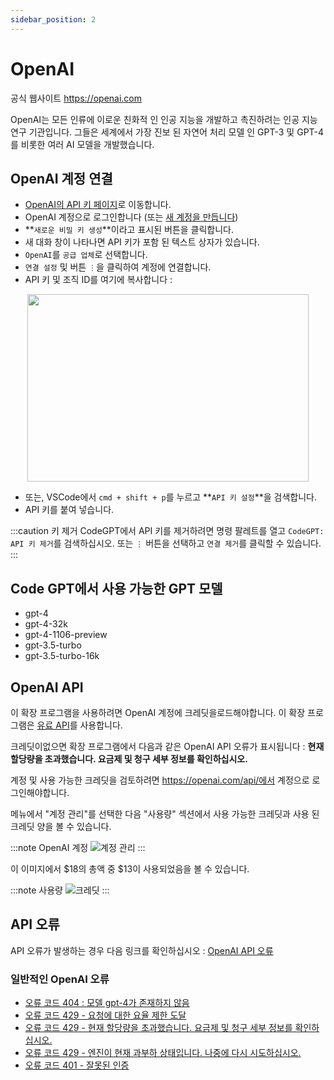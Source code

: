 ```yaml
---
sidebar_position: 2
---
```


# OpenAI

공식 웹사이트 https://openai.com

OpenAI는 모든 인류에 이로운 친화적 인 인공 지능을 개발하고 촉진하려는 인공 지능 연구 기관입니다. 그들은 세계에서 가장 진보 된 자연어 처리 모델 인 GPT-3 및 GPT-4를 비롯한 여러 AI 모델을 개발했습니다.

## OpenAI 계정 연결
- [OpenAI의 API 키 페이지](https://platform.openai.com/account/api-keys)로 이동합니다.
- OpenAI 계정으로 로그인합니다 (또는 [새 계정을 만듭니다](https://platform.openai.com/signup))
- **`새로운 비밀 키 생성`**이라고 표시된 버튼을 클릭합니다.
- 새 대화 창이 나타나면 API 키가 포함 된 텍스트 상자가 있습니다.
- `OpenAI`를 `공급 업체`로 선택합니다.
- `연결 설정` 및 버튼 `⋮`을 클릭하여 계정에 연결합니다.
- API 키 및 조직 ID를 여기에 복사합니다 :
  
<p align="center">
      <img width="450" height="300" src="https://github.com/davila7/code-gpt-docs/assets/37567214/c79e8c36-2d0c-4cfe-992b-5816748472aa"/>
</p>

 
- 또는, VSCode에서 `cmd + shift + p`를 누르고 **`API 키 설정`**을 검색합니다.
- API 키를 붙여 넣습니다.

:::caution 키 제거
CodeGPT에서 API 키를 제거하려면 명령 팔레트를 열고 `CodeGPT: API 키 제거`를 검색하십시오. 또는 `⋮` 버튼을 선택하고 `연결 제거`를 클릭할 수 있습니다.
:::

## Code GPT에서 사용 가능한 GPT 모델
- gpt-4
- gpt-4-32k
- gpt-4-1106-preview
- gpt-3.5-turbo
- gpt-3.5-turbo-16k

## OpenAI API

이 확장 프로그램을 사용하려면 OpenAI 계정에 크레딧을로드해야합니다.
이 확장 프로그램은 [유료 API](https://openai.com/api/pricing/)를 사용합니다.

크레딧이없으면 확장 프로그램에서 다음과 같은 OpenAI API 오류가 표시됩니다 :
**현재 할당량을 초과했습니다. 요금제 및 청구 세부 정보를 확인하십시오.**

계정 및 사용 가능한 크레딧을 검토하려면 https://openai.com/api/에서 계정으로 로그인해야합니다.

메뉴에서 "계정 관리"를 선택한 다음 "사용량" 섹션에서 사용 가능한 크레딧과 사용 된 크레딧 양을 볼 수 있습니다.

:::note OpenAI 계정
![계정 관리](https://user-images.githubusercontent.com/6216945/213941730-b48b8b6a-8f0d-4fea-b4b3-42edc838f42e.png)
:::

이 이미지에서 $18의 총액 중 $13이 사용되었음을 볼 수 있습니다.

:::note 사용량
![크레딧](https://user-images.githubusercontent.com/6216945/213941720-1ae816dd-fedb-4026-ae8c-b8b374d1d0dd.png)
:::

## API 오류
API 오류가 발생하는 경우 다음 링크를 확인하십시오 : [OpenAI API 오류](https://help.openai.com/en/collections/3675931-openai-api#api-error-codes-explained)

### 일반적인 OpenAI 오류
- [오류 코드 404 : 모델 gpt-4가 존재하지 않음](https://community.openai.com/t/when-i-try-the-gpt-4-model-chat-completion-in-api-request-i-get-an-error-that-model-does-not-exist/98850)
- [오류 코드 429 - 요청에 대한 요율 제한 도달](https://help.openai.com/en/articles/6891829-error-code-429-rate-limit-reached-for-requests)
- [오류 코드 429 - 현재 할당량을 초과했습니다. 요금제 및 청구 세부 정보를 확인하십시오.](https://help.openai.com/en/articles/6891831-error-code-429-you-exceeded-your-current-quota-please-check-your-plan-and-billing-details)
- [오류 코드 429 - 엔진이 현재 과부하 상태입니다. 나중에 다시 시도하십시오.](https://help.openai.com/en/articles/6891834-error-code-429-the-engine-is-currently-overloaded-please-try-again-later)
- [오류 코드 401 - 잘못된 인증](https://help.openai.com/en/articles/6891767-error-code-401-invalid-authentication)

